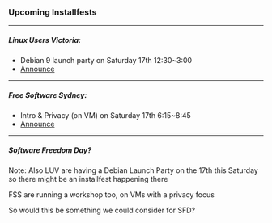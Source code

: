 ### Upcoming Installfests

<hr />

##### Linux Users Victoria:
- Debian 9 launch party on Saturday 17th 12:30~3:00
- [Announce](https://luv.asn.au/2017/06/17)

<hr />

##### Free Software Sydney:
- Intro & Privacy (on VM) on Saturday 17th 6:15~8:45
- [Announce](http://freesoftware.org.au/sydney/upcoming-events/free-software-sydney-workshop-gnulinux-introduction-gnulinux-privacy-sat-june-17th-2017/)

<hr />

##### Software Freedom Day?

Note:
Also LUV are having a Debian Launch Party on the 17th this Saturday so there might be an installfest happening there

FSS are running a workshop too, on VMs with a privacy focus

So would this be something we could consider for SFD?
